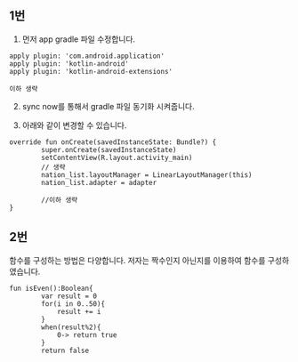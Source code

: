 ## 1번
1. 먼저 app gradle 파일 수정합니다.
~~~
apply plugin: 'com.android.application'
apply plugin: 'kotlin-android'
apply plugin: 'kotlin-android-extensions'

이하 생략
~~~

2. sync now를 통해서 gradle 파일 동기화 시켜줍니다.

3. 아래와 같이 변경할 수 있습니다.
~~~
override fun onCreate(savedInstanceState: Bundle?) {
        super.onCreate(savedInstanceState)
        setContentView(R.layout.activity_main)
		// 생략
		nation_list.layoutManager = LinearLayoutManager(this)
		nation_list.adapter = adapter
		
		//이하 생략
}
~~~

## 2번
함수를 구성하는 방법은 다양합니다.
저자는 짝수인지 아닌지를 이용하여 함수를 구성하였습니다.
~~~
fun isEven():Boolean{
        var result = 0
        for(i in 0..50){
            result += i
        }
        when(result%2){
            0-> return true
        }
        return false
    
~~~

